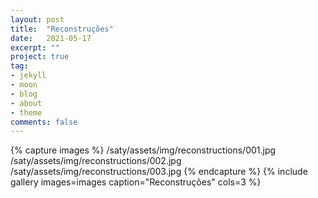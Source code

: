 ```yaml
---
layout: post
title:  "Reconstruções"
date:   2021-05-17
excerpt: ""
project: true
tag:
- jekyll 
- moon
- blog
- about
- theme
comments: false
---
```


{% capture images %}
  /saty/assets/img/reconstructions/001.jpg
  /saty/assets/img/reconstructions/002.jpg
  /saty/assets/img/reconstructions/003.jpg
{% endcapture %}
{% include gallery images=images caption="Reconstruções" cols=3 %}
